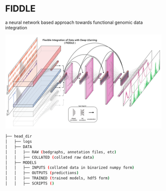 # FIDDLE

a neural network based approach towards functional genomic data integration 

![alt text](https://github.com/churchmanlab/FIDDLE/blob/master/architecture.png)

```bash
├── head_dir
│   ├── logs
│   ├── DATA
│   │   ├── RAW (bedgraphs, annotation files, etc)
│   │   ├── COLLATED (collated raw data)
│   ├── MODELS
│   │   ├── INPUTS (collated data in binarized numpy form)
│   │   ├── OUTPUTS (predictions)
│   │   ├── TRAINED (trained models, hdf5 form)
│   │   ├── SCRIPTS ()
```
